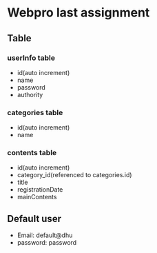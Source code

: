 # Webpro last assignment

## Table

### userInfo table

- id(auto increment)
- name
- password
- authority

### categories table

- id(auto increment)
- name

### contents table

- id(auto increment)
- category_id(referenced to categories.id)
- title
- registrationDate
- mainContents

## Default user

- Email: default@dhu
- password: password
